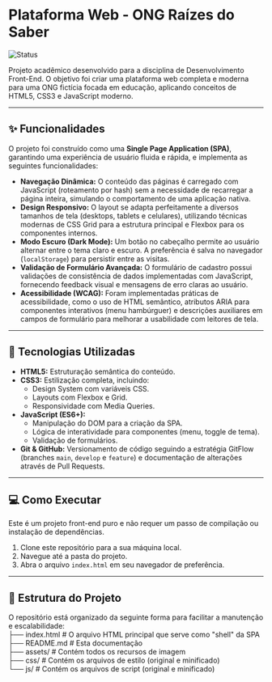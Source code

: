 # Plataforma Web - ONG Raízes do Saber

![Status](https://img.shields.io/badge/status-concluído-green)

Projeto acadêmico desenvolvido para a disciplina de Desenvolvimento Front-End. O objetivo foi criar uma plataforma web completa e moderna para uma ONG fictícia focada em educação, aplicando conceitos de HTML5, CSS3 e JavaScript moderno.

---

## ✨ Funcionalidades

O projeto foi construído como uma **Single Page Application (SPA)**, garantindo uma experiência de usuário fluida e rápida, e implementa as seguintes funcionalidades:

* **Navegação Dinâmica:** O conteúdo das páginas é carregado com JavaScript (roteamento por hash) sem a necessidade de recarregar a página inteira, simulando o comportamento de uma aplicação nativa.
* **Design Responsivo:** O layout se adapta perfeitamente a diversos tamanhos de tela (desktops, tablets e celulares), utilizando técnicas modernas de CSS Grid para a estrutura principal e Flexbox para os componentes internos.
* **Modo Escuro (Dark Mode):** Um botão no cabeçalho permite ao usuário alternar entre o tema claro e escuro. A preferência é salva no navegador (`localStorage`) para persistir entre as visitas.
* **Validação de Formulário Avançada:** O formulário de cadastro possui validações de consistência de dados implementadas com JavaScript, fornecendo feedback visual e mensagens de erro claras ao usuário.
* **Acessibilidade (WCAG):** Foram implementadas práticas de acessibilidade, como o uso de HTML semântico, atributos ARIA para componentes interativos (menu hambúrguer) e descrições auxiliares em campos de formulário para melhorar a usabilidade com leitores de tela.

---

## 🚀 Tecnologias Utilizadas

* **HTML5:** Estruturação semântica do conteúdo.
* **CSS3:** Estilização completa, incluindo:
    * Design System com variáveis CSS.
    * Layouts com Flexbox e Grid.
    * Responsividade com Media Queries.
* **JavaScript (ES6+):**
    * Manipulação do DOM para a criação da SPA.
    * Lógica de interatividade para componentes (menu, toggle de tema).
    * Validação de formulários.
* **Git & GitHub:** Versionamento de código seguindo a estratégia GitFlow (branches `main`, `develop` e `feature`) e documentação de alterações através de Pull Requests.

---

## 💻 Como Executar

Este é um projeto front-end puro e não requer um passo de compilação ou instalação de dependências.

1.  Clone este repositório para a sua máquina local.
2.  Navegue até a pasta do projeto.
3.  Abra o arquivo `index.html` em seu navegador de preferência.

---

## 📁 Estrutura do Projeto

O repositório está organizado da seguinte forma para facilitar a manutenção e escalabilidade:\
├── index.html # O arquivo HTML principal que serve como "shell" da SPA\
├── README.md # Esta documentação\
├── assets/ # Contém todos os recursos de imagem\
├── css/ # Contém os arquivos de estilo (original e minificado)\
└── js/ # Contém os arquivos de script (original e minificado)


